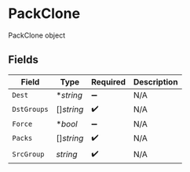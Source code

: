 # PackClone

PackClone object


## Fields

| Field              | Type               | Required           | Description        |
| ------------------ | ------------------ | ------------------ | ------------------ |
| `Dest`             | **string*          | :heavy_minus_sign: | N/A                |
| `DstGroups`        | []*string*         | :heavy_check_mark: | N/A                |
| `Force`            | **bool*            | :heavy_minus_sign: | N/A                |
| `Packs`            | []*string*         | :heavy_check_mark: | N/A                |
| `SrcGroup`         | *string*           | :heavy_check_mark: | N/A                |